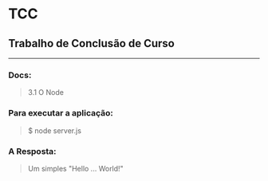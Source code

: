 # TCC
## Trabalho de Conclusão de Curso
---

### Docs:

> 3.1 O Node

### Para executar a aplicação:

> $ node server.js

### A Resposta:

> Um simples "Hello ... World!"




